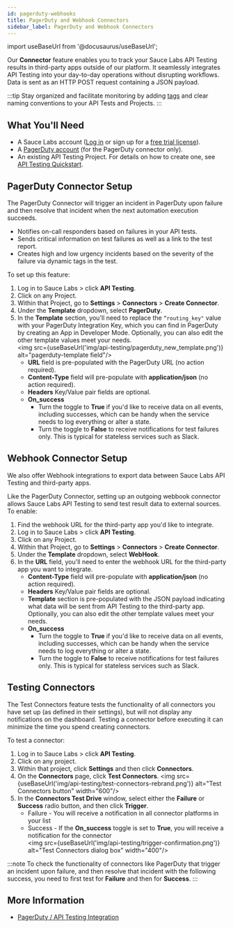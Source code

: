 ```yaml
---
id: pagerduty-webhooks
title: PagerDuty and Webhook Connectors
sidebar_label: PagerDuty and Webhook Connectors
---
```


import useBaseUrl from '@docusaurus/useBaseUrl';

Our **Connector** feature enables you to track your Sauce Labs API Testing results in third-party apps outside of our platform. It seamlessly integrates API Testing into your day-to-day operations without disrupting workflows. Data is sent as an HTTP POST request containing a JSON payload.

:::tip
Stay organized and facilitate monitoring by adding [tags](/api-testing/composer/other-components/#tag) and clear naming conventions to your API Tests and Projects.
:::

## What You'll Need

- A Sauce Labs account ([Log in](https://accounts.saucelabs.com/am/XUI/#login/) or sign up for a [free trial license](https://saucelabs.com/sign-up)).
- A [PagerDuty account](https://www.pagerduty.com/) (for the PagerDuty connector only).
- An existing API Testing Project. For details on how to create one, see [API Testing Quickstart](/api-testing/quickstart/).

## PagerDuty Connector Setup

The PagerDuty Connector will trigger an incident in PagerDuty upon failure and then resolve that incident when the next automation execution succeeds.

- Notifies on-call responders based on failures in your API tests.
- Sends critical information on test failures as well as a link to the test report.
- Creates high and low urgency incidents based on the severity of the failure via dynamic tags in the test.

To set up this feature:

1. Log in to Sauce Labs > click **API Testing**.
2. Click on any Project.
3. Within that Project, go to **Settings** > **Connectors** > **Create Connector**.
4. Under the **Template** dropdown, select **PagerDuty**.
5. In the **Template** section, you'll need to replace the `“routing_key"` value with your PagerDuty Integration Key, which you can find in PagerDuty by creating an App in Developer Mode. Optionally, you can also edit the other template values meet your needs.<br/><img src={useBaseUrl('img/api-testing/pagerduty_new_template.png')} alt="pagerduty-template field"/>
   - **URL** field is pre-populated with the PagerDuty URL (no action required).
   - **Content-Type** field will pre-populate with **application/json** (no action required).
   - **Headers** Key/Value pair fields are optional.
   - **On_success**
     - Turn the toggle to **True** if you'd like to receive data on all events, including successes, which can be handy when the service needs to log everything or alter a state.
     - Turn the toggle to **False** to receive notifications for test failures only. This is typical for stateless services such as Slack.

## Webhook Connector Setup

We also offer Webhook integrations to export data between Sauce Labs API Testing and third-party apps.

Like the PagerDuty Connector, setting up an outgoing webbook connector allows Sauce Labs API Testing to send test result data to external sources. To enable:

1. Find the webhook URL for the third-party app you'd like to integrate.
2. Log in to Sauce Labs > click **API Testing**.
3. Click on any Project.
4. Within that Project, go to **Settings** > **Connectors** > **Create Connector**.
5. Under the **Template** dropdown, select **WebHook**.
6. In the **URL** field, you'll need to enter the webhook URL for the third-party app you want to integrate.
   - **Content-Type** field will pre-populate with **application/json** (no action required).
   - **Headers** Key/Value pair fields are optional.
   - **Template** section is pre-populated with the JSON payload indicating what data will be sent from API Testing to the third-party app. Optionally, you can also edit the other template values meet your needs.
   - **On_success**
     - Turn the toggle to **True** if you'd like to receive data on all events, including successes, which can be handy when the service needs to log everything or alter a state.
     - Turn the toggle to **False** to receive notifications for test failures only. This is typical for stateless services such as Slack.

## Testing Connectors

The Test Connectors feature tests the functionality of all connectors you have set up (as defined in their settings), but will not display any notifications on the dashboard. Testing a connector before executing it can minimize the time you spend creating connectors.

To test a connector:

1. Log in to Sauce Labs > click **API Testing**.
2. Click on any project.
3. Within that project, click **Settings** and then click **Connectors**.
4. On the **Connectors** page, click **Test Connectors**.
   <img src={useBaseUrl('img/api-testing/test-connectors-rebrand.png')} alt="Test Connectors button" width="600"/>
5. In the **Connectors Test Drive** window, select either the **Failure** or **Success** radio button, and then click **Trigger**.
   - Failure - You will receive a notification in all connector platforms in your list
   - Success - If the **On_success** toggle is set to **True**, you will receive a notification for the connector<br/>
     <img src={useBaseUrl('img/api-testing/trigger-confirmation.png')} alt="Test Connectors dialog box" width="400"/>

:::note
To check the functionality of connectors like PagerDuty that trigger an incident upon failure, and then resolve that incident with the following success, you need to first test for **Failure** and then for **Success**.
:::

## More Information

- [PagerDuty / API Testing Integration](https://www.pagerduty.com/integrations/sauce-api-testing/)
